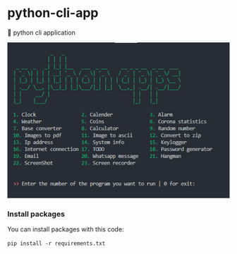 # python-cli-app
🔴 python cli application

<img src="https://github.com/Erfan-Salimi/python-cli-app/blob/master/images/cli-python.png" alt="Python CLI app" style="text-align: center">

<h3>Install packages</h3>
<p>You can install packages with this code:</p>
<code>pip install -r requirements.txt</code>
